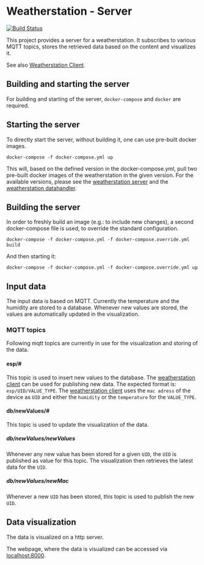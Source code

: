 # Weatherstation - Server

[![Build Status](https://travis-ci.com/jerey/weatherstation-server.svg?branch=master)](https://travis-ci.com/jerey/weatherstation-server)

This project provides a server for a weatherstation.
It subscribes to various MQTT topics, stores the retrieved data based on the content and visualizes it.

See also [Weatherstation Client](https://github.com/jerey/weatherstation-client).

## Building and starting the server

For building and starting of the server, ```docker-compose``` and ```docker``` are required.

## Starting the server

To directly start the server, without building it, one can use pre-built docker images.

```docker-compose -f docker-compose.yml up```

This will, based on the defined version in the docker-compose.yml, pull two pre-built docker images of the weatherstation in the given version. For the available versions, please see the [weatherstation server](https://hub.docker.com/r/jerey/weatherstation-server) and the [weatherstation datahandler](https://hub.docker.com/r/jerey/weatherstation-datahandler).

## Building the server

In order to freshly build an image (e.g.: to include new changes), a second docker-compose file is used, to override the standard configuration.

```docker-compose -f docker-compose.yml -f docker-compose.override.yml build```

And then starting it:

```docker-compose -f docker-compose.yml -f docker-compose.override.yml up```

## Input data

The input data is based on MQTT. Currently the temperature and the humidity are stored to a database. Whenever new values are stored, the values are automatically updated in the visualization.

### MQTT topics

Following mqtt topics are currently in use for the visualization and storing of the data.

#### esp\/\#

This topic is used to insert new values to the database.
The [weatherstation client](https://github.com/jerey/weatherstation-client) can be used for publishing new data. The expected format is: ```esp/UID/VALUE_TYPE```.
The [weatherstation client](https://github.com/jerey/weatherstation-client) uses the ```mac adress``` of the device as ```UID``` and either the ```humidity``` or the ```temperature``` for the ```VALUE_TYPE```.

#### db\/newValues\/\#

This topic is used to update the visualization of the data.

##### db\/newValues\/newValues

Whenever any new value has been stored for a given ```UID```, the ```UID``` is published as value for this topic. The visualization then retrieves the latest data for the ```UID```.

##### db\/newValues\/newMac

Whenever a new ```UID``` has been stored, this topic is used to publish the new ```UID```.

## Data visualization

The data is visualized on a http server.

The webpage, where the data is visualized can be accessed via [localhost:8000](localhost:8000).
